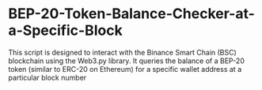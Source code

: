 # BEP-20-Token-Balance-Checker-at-a-Specific-Block
This script is designed to interact with the Binance Smart Chain (BSC) blockchain using the Web3.py library. It queries the balance of a BEP-20 token (similar to ERC-20 on Ethereum) for a specific wallet address at a particular block number
